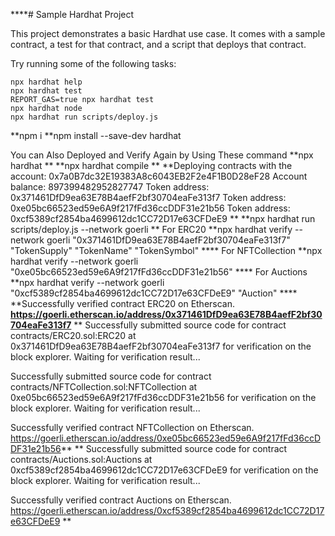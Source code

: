\*\*\*\*# Sample Hardhat Project

This project demonstrates a basic Hardhat use case. It comes with a sample contract, a test for that contract, and a script that deploys that contract.

Try running some of the following tasks:

```shell
npx hardhat help
npx hardhat test
REPORT_GAS=true npx hardhat test
npx hardhat node
npx hardhat run scripts/deploy.js
```

**npm i
**npm install --save-dev hardhat

You can Also Deployed and Verify Again by Using These command
**npx hardhat
**
**npx hardhat compile
**
**Deploying contracts with the account: 0x7a0B7dc32E19383A8c6043EB2F2e4F1B0D28eF28
Account balance: 897399482952827747
Token address: 0x371461DfD9ea63E78B4aefF2bf30704eaFe313f7
Token address: 0xe05bc66523ed59e6A9f217fFd36ccDDF31e21b56
Token address: 0xcf5389cf2854ba4699612dc1CC72D17e63CFDeE9
**
**npx hardhat run scripts/deploy.js --network goerli
** For ERC20
**npx hardhat verify --network goerli "0x371461DfD9ea63E78B4aefF2bf30704eaFe313f7" "TokenSupply" "TokenName" "TokenSymbol"
**\*\* For NFTCollection
**npx hardhat verify --network goerli "0xe05bc66523ed59e6A9f217fFd36ccDDF31e21b56"
**\*\* For Auctions
**npx hardhat verify --network goerli "0xcf5389cf2854ba4699612dc1CC72D17e63CFDeE9" "Auction"
**\*\*
**Successfully verified contract ERC20 on Etherscan.
**https://goerli.etherscan.io/address/0x371461DfD9ea63E78B4aefF2bf30704eaFe313f7**
\*\*
Successfully submitted source code for contract
contracts/ERC20.sol:ERC20 at 0x371461DfD9ea63E78B4aefF2bf30704eaFe313f7
for verification on the block explorer. Waiting for verification result...

Successfully submitted source code for contract
contracts/NFTCollection.sol:NFTCollection at 0xe05bc66523ed59e6A9f217fFd36ccDDF31e21b56
for verification on the block explorer. Waiting for verification result...

Successfully verified contract NFTCollection on Etherscan.
https://goerli.etherscan.io/address/0xe05bc66523ed59e6A9f217fFd36ccDDF31e21b56**
\*\*
Successfully submitted source code for contract
contracts/Auctions.sol:Auctions at 0xcf5389cf2854ba4699612dc1CC72D17e63CFDeE9
for verification on the block explorer. Waiting for verification result...

Successfully verified contract Auctions on Etherscan.
https://goerli.etherscan.io/address/0xcf5389cf2854ba4699612dc1CC72D17e63CFDeE9
\*\*
